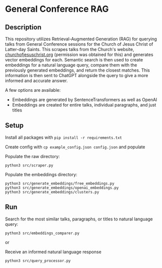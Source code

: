 # General Conference RAG

## Description
This repository utilizes Retrieval-Augmented Generation (RAG) for querying talks from General Conference sessions for the Church of Jesus Christ of Latter-day Saints. This scrapes talks from the Church's website, [churchofjesuschrist.org](https://churchofjesuschrist.org) (permission was obtained for this) and generates vector embeddings for each. Semantic search is then used to create embeddings for a natural language query, compare them with the previously generated embeddings, and return the closest matches. This information is then sent to ChatGPT alongside the query to give a more informed and accurate answer.

A few options are available:
- Embeddings are generated by SentenceTransformers as well as OpenAI
- Embeddings are created for entire talks, individual paragraphs, and just titles

## Setup

Install all packages with `pip install -r requirements.txt`

Create config with `cp example_config.json config.json` and populate

Populate the raw directory:
```
python3 src/scraper.py
```

Populate the embeddings directory:
```
python3 src/generate_embeddings/free_embeddings.py
python3 src/generate_embeddings/openai_embeddings.py
python3 src/generate_embeddings/clusters.py
```

## Run

Search for the most similar talks, paragraphs, or titles to natural language query:
```
python3 src/embeddings_comparer.py
```

or

Receive an informed natural language response
```
python3 src/query_processor.py
```